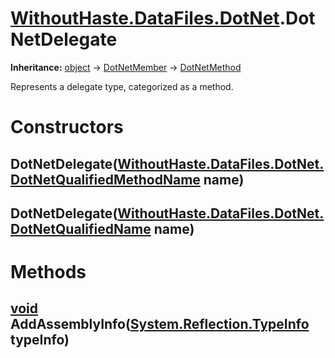 # [WithoutHaste.DataFiles.DotNet](TableOfContents.WithoutHaste.DataFiles.DotNet.md).DotNetDelegate

**Inheritance:** [object](https://docs.microsoft.com/en-us/dotnet/api/system.object) → [DotNetMember](WithoutHaste.DataFiles.DotNet.DotNetMember.md) → [DotNetMethod](WithoutHaste.DataFiles.DotNet.DotNetMethod.md)  

Represents a delegate type, categorized as a method.  

# Constructors

## DotNetDelegate([WithoutHaste.DataFiles.DotNet.DotNetQualifiedMethodName](WithoutHaste.DataFiles.DotNet.DotNetQualifiedMethodName.md) name)

## DotNetDelegate([WithoutHaste.DataFiles.DotNet.DotNetQualifiedName](WithoutHaste.DataFiles.DotNet.DotNetQualifiedName.md) name)

# Methods

## [void](https://docs.microsoft.com/en-us/dotnet/api/system.void) AddAssemblyInfo([System.Reflection.TypeInfo](https://docs.microsoft.com/en-us/dotnet/api/system.reflection.typeinfo) typeInfo)


